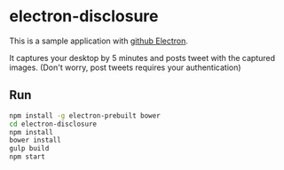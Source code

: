 # electron-disclosure

This is a sample application with [github Electron](http://electron.atom.io/).

It captures your desktop by 5 minutes and posts tweet with the captured images.
(Don't worry, post tweets requires your authentication)

## Run

```sh
npm install -g electron-prebuilt bower
cd electron-disclosure
npm install
bower install
gulp build
npm start
```
